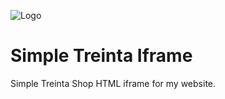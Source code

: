 ![Logo](https://assets.website-files.com/613658193a97c8a9e51ed56a/6140a7bdb20c296e2b09b8be_treinta.svg)
# Simple Treinta Iframe
Simple Treinta Shop HTML iframe for my website.
